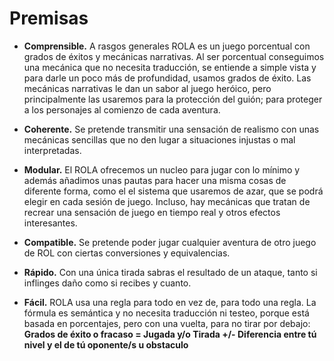 
Premisas
========

* **Comprensible.** A rasgos generales ROLA es un juego porcentual con grados de éxitos y mecánicas narrativas. Al ser porcentual conseguimos una mecánica que no necesita traducción, se entiende a simple vista y para darle un poco más de profundidad, usamos grados de éxito. Las mecánicas narrativas le dan un sabor al juego heróico, pero principalmente las usaremos para la protección del guión; para proteger a los personajes al comienzo de cada aventura.

* **Coherente.**
Se pretende transmitir una sensación de realismo con unas mecánicas sencillas que no den lugar a situaciones injustas o mal interpretadas.

* **Modular.** El ROLA ofrecemos un nucleo para jugar con lo mínimo y además añadimos unas pautas para hacer una misma cosas de diferente forma, como el el sistema que usaremos de azar, que se podrá elegir en cada sesión de juego. Incluso, hay mecánicas que tratan de recrear una sensación de juego en tiempo real y otros efectos interesantes.

* **Compatible.** Se pretende poder jugar cualquier aventura de otro juego de ROL con ciertas conversiones y equivalencias.

* **Rápido.** Con una única tirada sabras el resultado de un ataque, tanto si inflinges daño como si recibes y cuanto.

* **Fácil.** ROLA usa una regla para todo en vez de, para todo una regla. La fórmula es semántica y no necesita traducción ni testeo, porque está basada en porcentajes, pero con una vuelta, para no tirar por debajo:  
**Grados de éxito o fracaso = Jugada y/o Tirada +/- Diferencia entre tú nivel y el de tú oponente/s u obstaculo**
